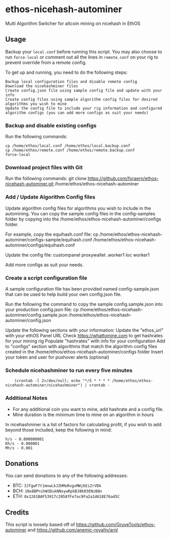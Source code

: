 # ethos-nicehash-autominer
Multi Algorithm Switcher for altcoin mining on nicehash in EthOS

## Usage

Backup your `local.conf` before running this script. You may also choose to run `force-local` or comment out all the lines in `remote.conf` on your rig to prevent override from a remote config.

To get up and running, you need to do the following steps:

    Backup local configuration files and disable remote config
    Download the nicehashminer files
    Create config.json file using sample config file and update with your info
    Create config files using sample algorithm config files for desired algorithms you wish to mine
    Update the config file to include your rig information and configured algorithm configs (you can add more configs as suit your needs)

### Backup and disable existing configs
Run the following commands:

    cp /home/ethos/local.conf /home/ethos/local.backup.conf
    cp /home/ethos/remote.conf /home/ethos/remote.backup.conf
    force-local 

### Download project files with Git
Run the following commands:
    git clone https://github.com/foraern/ethos-nicehash-autominer.git /home/ethos/ethos-nicehash-autominer
  
### Add / Update Algorithm Config files
Update algorithm config files for algorithms you wish to include in the automining.  You can copy the sample config files in the config-samples folder by copying into the /home/ethos/ethos-nicehash-autominer/configs folder.

For example, copy the equihash.conf file:
    cp /home/ethos/ethos-nicehash-autominer/configs-sample/equihash.conf /home/ethos/ethos-nicehash-autominer/configs/equihash.conf

Update the config file:
   	custompanel <public><secret>
   	proxywallet <rig> <wallet>.worker1
   	loc <rig> worker1

Add more configs as suit your needs.

### Create a script configuration file
A sample configuration file has been provided named config-sample.json that can be used to help build your own config.json file.  

Run the following the command to copy the sample config.sample.json into your production config.json file:
    cp /home/ethos/ethos-nicehash-autominer/config.sample.json /home/ethos/ethos-nicehash-autominer/config.json

Update the following sections with your information:
    Update the "ethos_url" with your ethOS Panel URL
    Check https://whattomine.com to get hashrates for your mining rig
    Populate "hashrates" with info for your configuration
    Add to "configs" section with algorithms that match the algorithm config files created in the /home/ethos/ethos-nicehash-autominer/configs folder
    Insert your token and user for pushover alerts (optional)

### Schedule nicehashminer to run every five minutes
        (crontab -l 2>/dev/null; echo "*/5 * * * * /home/ethos/ethos-nicehash-autominer/nicehashminer") | crontab -

### Additional Notes
- For any additional coin you want to mine, add hashrate and a config file.
- Mine duration is the minimum time to mine on an algorithm in hours

In nicehashminer is a list of factors for calculating profit, if you wish to add beyond those included, keep the following in mind:

    h/s - 0.000000001
    Kh/s - 0.000001
    Mh/s - 0.001

## Donations

You can send donations to any of the following addresses:

* BTC: `3JfgwF7t1mnwLkJZHMoRvgxMWj6EiZrVDk`
* BCH: `1Nx8BPnihW3DukNNxywRpkBJ8K83ENzBQn`
* ETH: `0x1281BAF53917c2058fFe7ac9Fa2a1d618E76a45C`

## Credits

This script is loosely based off of https://github.com/GruveTools/ethos-autominer and https://github.com/anemic-royalty/arnl
